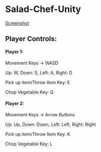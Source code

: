 # Salad-Chef-Unity

[Screenshot](https://imgur.com/a/c5woEFN)
 
Player Controls:
-----------------------------------
<h4>Player 1:</h4> 

Movement Keys -> WASD 

Up: W, Down: S, Left: A, Right: D

Pick up item/Throw Item Key: E

Chop Vegetable Key: Q

<h4>Player 2:</h4>

Movement Keys -> Arrow Buttons

Up: Up, Down: Down, Left: Left, Right: Right

Pick up item/Throw Item Key: K

Chop Vegetable Key: L
